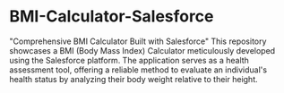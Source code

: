 # BMI-Calculator-Salesforce
"Comprehensive BMI Calculator Built with Salesforce"  This repository showcases a BMI (Body Mass Index) Calculator meticulously developed using the Salesforce platform. The application serves as a health assessment tool, offering a reliable method to evaluate an individual's health status by analyzing their body weight relative to their height.
